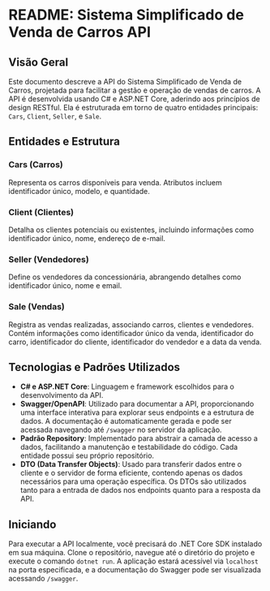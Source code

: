 # README: Sistema Simplificado de Venda de Carros API

## Visão Geral

Este documento descreve a API do Sistema Simplificado de Venda de Carros, projetada para facilitar a gestão e operação de vendas de carros. A API é desenvolvida usando C# e ASP.NET Core, aderindo aos princípios de design RESTful. Ela é estruturada em torno de quatro entidades principais: `Cars`, `Client`, `Seller`, e `Sale`.

## Entidades e Estrutura

### Cars (Carros)
Representa os carros disponíveis para venda. Atributos incluem identificador único, modelo, e quantidade.

### Client (Clientes)
Detalha os clientes potenciais ou existentes, incluindo informações como identificador único, nome, endereço de e-mail.

### Seller (Vendedores)
Define os vendedores da concessionária, abrangendo detalhes como identificador único, nome e email.

### Sale (Vendas)
Registra as vendas realizadas, associando carros, clientes e vendedores. Contém informações como identificador único da venda, identificador do carro, identificador do cliente, identificador do vendedor e a data da venda.

## Tecnologias e Padrões Utilizados

- **C# e ASP.NET Core**: Linguagem e framework escolhidos para o desenvolvimento da API.
- **Swagger/OpenAPI**: Utilizado para documentar a API, proporcionando uma interface interativa para explorar seus endpoints e a estrutura de dados. A documentação é automaticamente gerada e pode ser acessada navegando até `/swagger` no servidor da aplicação.
- **Padrão Repository**: Implementado para abstrair a camada de acesso a dados, facilitando a manutenção e testabilidade do código. Cada entidade possui seu próprio repositório.
- **DTO (Data Transfer Objects)**: Usado para transferir dados entre o cliente e o servidor de forma eficiente, contendo apenas os dados necessários para uma operação específica. Os DTOs são utilizados tanto para a entrada de dados nos endpoints quanto para a resposta da API.

## Iniciando

Para executar a API localmente, você precisará do .NET Core SDK instalado em sua máquina. Clone o repositório, navegue até o diretório do projeto e execute o comando `dotnet run`. A aplicação estará acessível via `localhost` na porta especificada, e a documentação do Swagger pode ser visualizada acessando `/swagger`.
